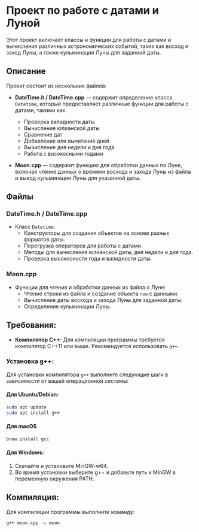 # Проект по работе с датами и Луной

Этот проект включает классы и функции для работы с датами и вычисления различных астрономических событий, таких как восход и заход Луны, а также кульминация Луны для заданной даты.

## Описание

Проект состоит из нескольких файлов:

- **DateTime.h / DateTime.cpp** — содержит определение класса `Datetime`, который предоставляет различные функции для работы с датами, такими как:
  - Проверка валидности даты
  - Вычисление юлианской даты
  - Сравнение дат
  - Добавление или вычитание дней
  - Вычисление дня недели и дня года
  - Работа с високосными годами

- **Moon.cpp** — содержит функцию для обработки данных по Луне, включая чтение данных о времени восхода и захода Луны из файла и вывод кульминации Луны для указанной даты.

## Файлы

### DateTime.h / DateTime.cpp

- Класс `Datetime`:
  - Конструкторы для создания объектов на основе разных форматов даты.
  - Перегрузка операторов для работы с датами.
  - Методы для вычисления юлианской даты, дня недели и дня года.
  - Проверка высокосности года и валидности даты.

### Moon.cpp

- Функции для чтения и обработки данных из файла о Луне:
  - Чтение строки из файла и создание объекта `row` с данными.
  - Вычисление даты восхода и захода Луны для заданной даты.
  - Определение кульминации Луны.

## Требования:

- **Компилятор C++**: Для компиляции программы требуется компилятор C++11 или выше. Рекомендуется использовать `g++`.

### Установка g++:

Для установки компилятора `g++` выполните следующие шаги в зависимости от вашей операционной системы:

#### Для Ubuntu/Debian:
```bash
sudo apt update
sudo apt install g++
```

#### Для macOS
```bash
brew install gcc
```

#### Для Windows:
1. Скачайте и установите MinGW-w64.
2. Во время установки выберите g++ и добавьте путь к MinGW в переменную окружения PATH.

## Компиляция:

Для компиляции программы выполните команду:
```bash
g++ moon.cpp -o moon
```
